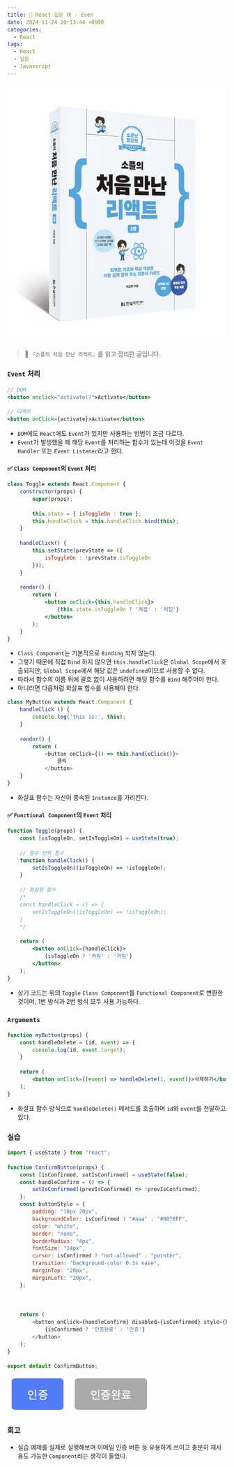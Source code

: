 ```yaml
---
title: 🌌 React 입문 Ⅸ - Even
date: 2024-11-24 20:13:44 +0900
categories:
  - React
tags:
  - React
  - 입문
  - Javascript
---
```

![Pasted_image_20250522211144.png](/assets/image/Pasted_image_20250522211144.png)
> 📘 `『소플의 처음 만난 리액트』`를 읽고 정리한 글입니다.

### `Event` 처리
```jsx
// DOM
<button onclick="activate()">Activate</button>

// 리액트
<button onClick={activate}>Activate</button>
```
- `DOM`에도 `React`에도 `Event`가 있지만 사용하는 방법이 조금 다르다.
- `Event`가 발생했을 때 해당 `Event`를 처리하는 함수가 있는데 이것을 `Event Handler` 또는 `Event Listener`라고 한다.

#### ✅ `Class Component`의 `Event` 처리
```jsx
class Toggle extends React.Component {
	constructor(props) {
    	super(props);
        
        this.state = { isToggleOn : true };
        this.handleClick = this.handleClick.bind(this);
    }
    
    handleClick() {
    	this.setState(prevState => ({
        	isToggleOn : !prevState.isToggleOn
        }));
    }
    
    render() {
    	return (
            <button onClick={this.handleClick}>
            	{this.state.isToggleOn ? '켜짐' : '꺼짐'}
            </button>
        );
    }
}
```
- `Class Component`는 기본적으로 `Binding` 되지 않는다. 
- 그렇기 때문에 직접 `Bind` 하지 않으면 `this.handleClick`은 `Global Scope`에서 호출되지만, `Global Scope`에서 해당 값은 `undefined`이므로 사용할 수 없다.
- 따라서 함수의 이름 뒤에 괄호 없이 사용하려면 해당 함수를 `Bind` 해주어야 한다.
- 아니라면 다음처럼 화살표 함수를 사용해야 한다.

```jsx
class MyButton extends React.Component {
    handleClick () {
    	console.log('this is:', this);
    }
    
    rendor() {
    	return (
            <button onClick={() => this.handleClick()}>
            	클릭
            </button>
    }
}
```
- 화살표 함수는 자신이 종속된 `Instance`를 가리킨다. 

#### ✅ `Functional Component`의 `Event` 처리
```jsx
function Toggle(props) {
    const [isToggleOn, setIsToggleOn] = useState(true);
    
    // 함수 안의 함수
    function handleClick() {
    	setIsToggleOn((isToggleOn) => !isToggleOn);
    }
    
    // 화살표 함수
    /*
    const handleClick = () => {
    	setIsToggleOn((isToggleOn) => !isToggleOn);
    }
    */
    
    return (
    	<button onClick={handleClick}>
            {isToggleOn ? '켜짐' : '꺼짐'}
        </button>
    );
}
```
- 상기 코드는 위의 `Toggle` `Class Component`를 `Functional Component`로 변환한 것이며, 1번 방식과 2번 방식 모두 사용 가능하다. 


### `Arguments`
```jsx
function myButton(props) {
    const handleDelete = (id, event) => {
    	console.log(id, event.target);	
    }
    
    return (
    	<button onClick={(event) => handleDelete(1, event)}>삭제하기</button>
    );
}
```
- 화살표 함수 방식으로 `handleDelete()` 메서드를 호출하며 `id`와 `event`를 전달하고 있다.


### 실습
```jsx
import { useState } from "react";

function ConfirmButton(props) {
    const [isConfirmed, setIsConfirmed] = useState(false);
    const handleConfirm = () => {
        setIsConfirmed((prevIsConfirmed) => !prevIsConfirmed);
    };
    const buttonStyle = {
        padding: "10px 20px",
        backgroundColor: isConfirmed ? "#aaa" : "#007BFF",
        color: "white",
        border: "none",
        borderRadius: "4px",
        fontSize: "14px",
        cursor: isConfirmed ? "not-allowed" : "pointer",
        transition: "background-color 0.3s ease",
        marginTop: "20px",  
        marginLeft: "20px",
    };

  

    return (
        <button onClick={handleConfirm} disabled={isConfirmed} style={buttonStyle}>
            {isConfirmed ? '인증완료' : '인증'}
        </button>
    );
}

export default ConfirmButton;
```
![Pasted_image_20250525232604.png](/assets/image/Pasted_image_20250525232604.png)
![Pasted_image_20250525232715.png](/assets/image/Pasted_image_20250525232715.png)


### 회고
- 실습 예제를 실제로 실행해보며 이메일 인증 버튼 등 유용하게 쓰이고 충분히 재사용도 가능한 `Component`라는 생각이 들었다.